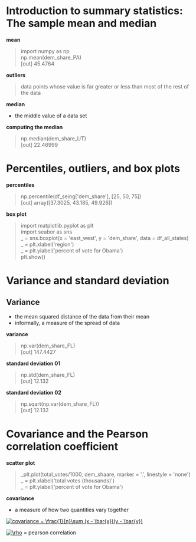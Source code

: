 # Introduction to summary statistics: The sample mean and median
__mean__
> import numpy as np  
> np.mean(dem_share_PA)  
> [out] 45.4764

__outliers__
> data points whose value is far greater or less than most of the rest of the data

__median__
- the middle value of a data set

__computing the median__
> np.median(dem_share_UT)  
> [out] 22.46999

# Percentiles, outliers, and box plots
__percentiles__
> np.percentile(df_seing['dem_share'], [25, 50, 75])  
> [out] array([37.3025, 43.185, 49.926])

__box plot__
> import matplotlib.pyplot as plt  
> import seabor as sns  
> _ = sns.boxplot(x = 'east_west', y = 'dem_share', data = df_all_states)  
> _ = plt.xlabel('region')  
> _ = plt.ylabel('percent of vote for Obama')  
> plt.show()

# Variance and standard deviation
## Variance
- the mean squared distance of the data from their mean
- informally, a measure of the spread of data

__variance__
> np.var(dem_share_FL)  
> [out] 147.4427

__standard deviation 01__
> np.std(dem_share_FL)  
> [out] 12.132

__standard deviation 02__
> np.sqart(np.var(dem_share_FL))  
> [out] 12.132

# Covariance and the Pearson correlation coefficient
__scatter plot__
> _plt.plot(total_votes/1000, dem_shaare, marker = '.', linestyle = 'none')  
> _ = plt.xlabel('total votes (thousands)')  
> _ = plt.ylabel('percent of vote for Obama')  

__covariance__
- a measure of how two quantities vary together

<a href="https://www.codecogs.com/eqnedit.php?latex=covariance&space;=&space;\frac{1}{n}\sum&space;(x&space;-&space;\bar{x})(y&space;-&space;\bar{y})" target="_blank"><img src="https://latex.codecogs.com/gif.latex?covariance&space;=&space;\frac{1}{n}\sum&space;(x&space;-&space;\bar{x})(y&space;-&space;\bar{y})" title="covariance = \frac{1}{n}\sum (x - \bar{x})(y - \bar{y})" /></a>

<a href="https://www.codecogs.com/eqnedit.php?latex=\rho" target="_blank"><img src="https://latex.codecogs.com/gif.latex?\rho" title="\rho" /></a> = pearson correlation